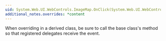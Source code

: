 ```yaml
---
uid: System.Web.UI.WebControls.ImageMap.OnClick(System.Web.UI.WebControls.ImageMapEventArgs)
additional_notes.overrides: *content
---
```


<p>When overriding <xref href="System.Web.UI.WebControls.ImageMap.OnClick(System.Web.UI.WebControls.ImageMapEventArgs)"></xref> in a derived class, be sure to call the base class's <xref href="System.Web.UI.WebControls.ImageMap.OnClick(System.Web.UI.WebControls.ImageMapEventArgs)"></xref> method so that registered delegates receive the event.</p>


